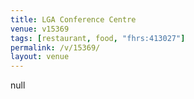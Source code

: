```yaml
---
title: LGA Conference Centre
venue: v15369
tags: [restaurant, food, "fhrs:413027"]
permalink: /v/15369/
layout: venue
---
```

null